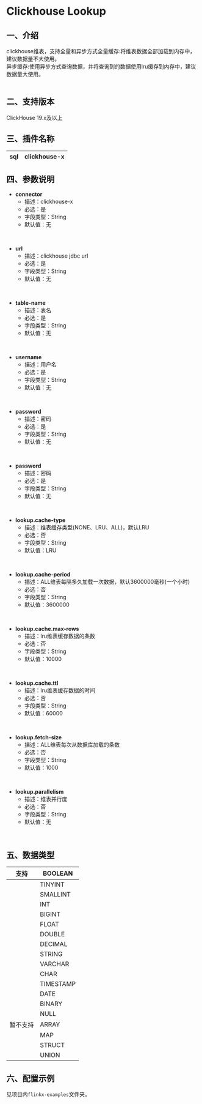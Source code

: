 # Clickhouse Lookup


## 一、介绍
clickhouse维表，支持全量和异步方式全量缓存:将维表数据全部加载到内存中，建议数据量不大使用。<br />异步缓存:使用异步方式查询数据，并将查询到的数据使用lru缓存到内存中，建议数据量大使用。<br />**​**<br />

## 二、支持版本
ClickHouse 19.x及以上

## 三、插件名称
| sql | clickhouse-x |
| --- | --- |


## 四、参数说明

- **connector**
   - 描述：clickhouse-x
   - 必选：是
   - 字段类型：String
   - 默认值：无
​
<br />

- **url**
   - 描述：clickhouse jdbc url
   - 必选：是
   - 字段类型：String
   - 默认值：无

​<br />

- **table-name**
   - 描述：表名
   - 必选：是
   - 字段类型：String
   - 默认值：无

​<br />

- **username**
   - 描述：用户名
   - 必选：是
   - 字段类型：String
   - 默认值：无

​<br />

- **password**
   - 描述：密码
   - 必选：是
   - 字段类型：String
   - 默认值：无

​<br />

- **password**
   - 描述：密码
   - 必选：是
   - 字段类型：String
   - 默认值：无

​<br />

- **lookup.cache-type**
   - 描述：维表缓存类型(NONE、LRU、ALL)，默认LRU
   - 必选：否
   - 字段类型：String
   - 默认值：LRU

​<br />

- **lookup.cache-period**
   - 描述：ALL维表每隔多久加载一次数据，默认3600000毫秒(一个小时)
   - 必选：否
   - 字段类型：String
   - 默认值：3600000

​<br />

- **lookup.cache.max-rows**
   - 描述：lru维表缓存数据的条数
   - 必选：否
   - 字段类型：String
   - 默认值：10000

​<br />

- **lookup.cache.ttl**
   - 描述：lru维表缓存数据的时间
   - 必选：否
   - 字段类型：String
   - 默认值：60000

​<br />

- **lookup.fetch-size**
   - 描述：ALL维表每次从数据库加载的条数
   - 必选：否
   - 字段类型：String
   - 默认值：1000

​<br />

- **lookup.parallelism**
   - 描述：维表并行度
   - 必选：否
   - 字段类型：String
   - 默认值：无

​

## 五、数据类型
| 支持 | BOOLEAN |
| --- | --- |
|  | TINYINT |
|  | SMALLINT |
|  | INT |
|  | BIGINT |
|  | FLOAT |
|  | DOUBLE |
|  | DECIMAL |
|  | STRING |
|  | VARCHAR |
|  | CHAR |
|  | TIMESTAMP |
|  | DATE |
|  | BINARY |
|  | NULL |
| 暂不支持 | ARRAY |
|  | MAP |
|  | STRUCT |
|  | UNION |


## 六、配置示例
见项目内`flinkx-examples`文件夹。


